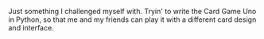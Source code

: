 
Just something I challenged myself with.
Tryin' to write the Card Game Uno in Python, so that me and my friends can play it with a different card design and interface.
